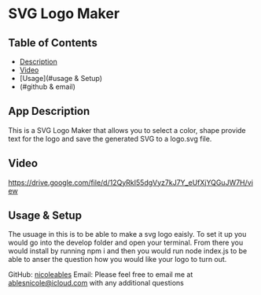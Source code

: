 
# SVG Logo Maker

## Table of Contents
- [Description](#description)
- [Video](#Video)
- [Usage](#usage & Setup)
- (#github & email)

## App Description
This is a SVG Logo Maker that allows you to select a color, shape provide text for the logo and save the generated SVG to a logo.svg file.

## Video
https://drive.google.com/file/d/12QyRkI55dgVyz7kJ7Y_eUfXjYQGuJW7H/view

## Usage & Setup
The usuage in this is to be able to make a svg logo eaisly. To set it up you would go into the develop folder and open your terminal. From there you would install by running npm i and then you would run node index.js to be able to anser the question how you would like your logo to turn out.


GitHub: [nicoleables](https://github.com/nicoleables)
Email: Please feel free to email me at <u>ablesnicole@icloud.com</u> with any additional questions
